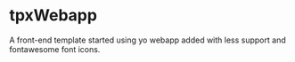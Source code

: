 tpxWebapp
=========

A front-end template started using yo webapp added with less support and fontawesome font icons.
